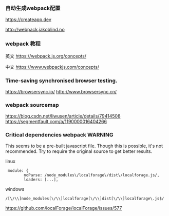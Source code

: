 ### 自动生成webpack配置

https://createapp.dev

http://webpack.jakoblind.no


### webpack 教程

英文  https://webpack.js.org/concepts/

中文 https://www.webpackjs.com/concepts/


### Time-saving synchronised browser testing.
https://browsersync.io/
http://www.browsersync.cn/


### webpack sourcemap
https://blog.csdn.net/liwusen/article/details/79414508
https://segmentfault.com/a/1190000016404266


### Critical dependencies webpack WARNING
This seems to be a pre-built javascript file. Though this is possible, it's not recommended. Try to require the original source to get better results.

linux
```
 module: {
        noParse: /node_modules\/localforage\/dist\/localforage.js/,
        loaders: [...],
```

windows
```
/[\/\\]node_modules[\/\\]localforage[\/\\]dist[\/\\]localforage\.js$/
```

https://github.com/localForage/localForage/issues/577
